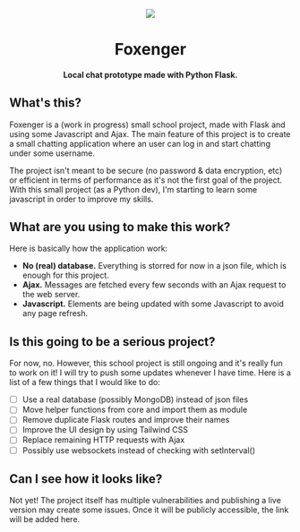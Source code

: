 <p align="center"><img src="https://i.imgur.com/6zZqxVh.png"></p>

<h1 align="center">Foxenger</h1>
<h4 align="center">Local chat prototype made with Python Flask.</h4>

## What's this?
Foxenger is a (work in progress) small school project, made with Flask and using some Javascript and Ajax.
The main feature of this project is to create a small chatting application where an user can log in and start chatting under some username.

The project isn't meant to be secure (no password & data encryption, etc) or efficient in terms of performance as it's not the first goal of the project.
With this small project (as a Python dev), I'm starting to learn some javascript in order to improve my skills.

## What are you using to make this work?
Here is basically how the application work:
* **No (real) database.** Everything is storred for now in a json file, which is enough for this project.
* **Ajax.** Messages are fetched every few seconds with an Ajax request to the web server.
* **Javascript.** Elements are being updated with some Javascript to avoid any page refresh.

## Is this going to be a serious project?
For now, no. However, this school project is still ongoing and it's really fun to work on it! I will try to push some updates whenever I have time. Here is a list of a few things that I would like to do:

- [ ] Use a real database (possibly MongoDB) instead of json files
- [ ] Move helper functions from core and import them as module
- [ ] Remove duplicate Flask routes and improve their names
- [ ] Improve the UI design by using Tailwind CSS
- [ ] Replace remaining HTTP requests with Ajax
- [ ] Possibly use websockets instead of checking with setInterval()

## Can I see how it looks like?
Not yet! The project itself has multiple vulnerabilities and publishing a live version may create some issues. Once it will be publicly accessible, the link will be added here.
